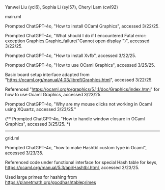 Yanwei Liu (ycl6), Sophia Li (syl57), Cheryl Lam (cwl92)

main.ml

Prompted ChatGPT-4o, "How to install OCaml Graphics", accessed 3/22/25.

Prompted ChatGPT-4o, "What should I do if I encountered Fatal error:
    exception Graphics.Graphic_failure("Cannot open display ")", accessed
    3/22/25.

Prompted ChatGPT-4o, "How to install Xvfb", accessed 3/22/25.

Prompted ChatGPT-4o, "How to use OCaml Graphics", accessed 3/25/25.

Basic board setup interface adapted from "https://ocaml.org/manual/4.03/libref/Graphics.html", accessed 3/22/25. 

Referenced "https://ocaml.org/p/graphics/5.1.1/doc/Graphics/index.html" for how to use Ocaml Graphics, accessed 3/23/25. 

Prompted ChatGPT-4o, "Why are my mouse clicks not working in Ocaml using
    XQuartz, accessed 3/23/25."

(** Prompted ChatGPT-4o, "How to handle window closure in OCaml Graphics",
    accessed 3/25/25. *)

--------
grid.ml

Prompted ChatGPT-4o, "how to make Hashtbl custom type in Ocaml", accessed
   3/23/35.

Referenced code under functional interface for special Hash table for keys,
    https://ocaml.org/manual/5.3/api/Hashtbl.html, accessed 3/23/25.

Used large primes for hashing from
      https://planetmath.org/goodhashtableprimes